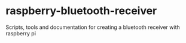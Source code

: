 # raspberry-bluetooth-receiver
Scripts, tools and documentation for creating a bluetooth receiver with raspberry pi 
